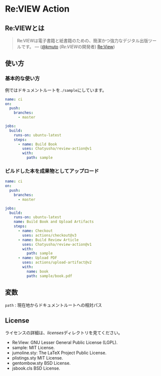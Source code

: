# Re:VIEW Action

## Re:VIEWとは

> Re:VIEWは電子書籍と紙書籍のための、簡潔かつ強力なデジタル出版ツールです。
–– ([@kmuto](https://github.com/kmuto) (*Re:VIEW*の開発者) [Re:View](https://github.com/kmuto/review))

## 使い方

### 基本的な使い方

例ではドキュメントルートを`./sample`にしています。

```.github/workflows/buildbook.yml
name: ci
on:
  push:
    branches:
      - master

jobs:
  build:
    runs-on: ubuntu-latest
    steps:
      - name: Build Book
        uses: Chatyusha/review-action@v1
        with:
          path: sample
```

### ビルドした本を成果物としてアップロード

```yml
name: ci
on:
  push:
    branches:
      - master

jobs:
  build:
    runs-on: ubuntu-latest
    name: Build Book and Upload Artifacts
    steps:
      - name: Checkout
        uses: actions/checkout@v3
      - name: Build Review Article
        uses: Chatyusha/review-action@v1
        with:
          path: sample
      - name: Upload PDF
        uses: actions/upload-artifact@v2
        with:
          name: book
          path: sample/book.pdf
```

## 変数

`path` : 現在地からドキュメントルートへの相対パス

## License

ライセンスの詳細は、*licenses*ディレクトリを見てください。

* Re:View: GNU Lesser General Public License (LGPL).
* sample: MIT License.
* jumoline.sty: The LaTeX Project Public License.
* plistings.sty MIT License.
* gentombow.sty BSD License.
* jsbook.cls BSD License. 

